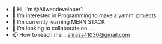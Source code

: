 - 👋 Hi, I’m @Aliwebdeveloper1
- 👀 I’m interested in Programming to make a yammi projects
- 🌱 I’m currently learning MERN STACK 
- 💞️ I’m looking to collaborate on ...
- 📫 How to reach me... aliraza41030@gmail.com

<!---
Aliwebdeveloper1/Aliwebdeveloper1 is a ✨ special ✨ repository because its `README.md` (this file) appears on your GitHub profile.
You can click the Preview link to take a look at your changes.
--->
